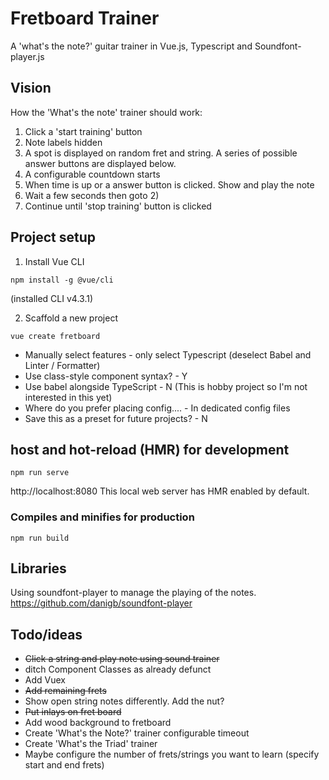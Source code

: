 # Fretboard Trainer
A 'what's the note?' guitar trainer in Vue.js, Typescript and Soundfont-player.js

## Vision
How the 'What's the note' trainer should work:
1. Click a 'start training' button
2. Note labels hidden
3. A spot is displayed on random fret and string. A series of possible answer buttons are displayed below.
4. A configurable countdown starts
5. When time is up or a answer button is clicked. Show and play the note
6. Wait a few seconds then goto 2)
7. Continue until 'stop training' button is clicked

## Project setup
1) Install Vue CLI
```
npm install -g @vue/cli
```
(installed CLI v4.3.1)

2) Scaffold a new project
```
vue create fretboard
```
- Manually select features - only select Typescript (deselect Babel and Linter / Formatter)
- Use class-style component syntax? - Y
- Use babel alongside TypeScript - N (This is hobby project so I'm not interested in this yet)
- Where do you prefer placing config.... - In dedicated config files
- Save this as a preset for future projects? - N

## host and hot-reload (HMR) for development
```
npm run serve
```
http://localhost:8080
This local web server has HMR enabled by default.

### Compiles and minifies for production
```
npm run build
```

## Libraries
Using soundfont-player to manage the playing of the notes.
https://github.com/danigb/soundfont-player

## Todo/ideas
- ~~Click a string and play note using sound trainer~~
- ditch Component Classes as already defunct
- Add Vuex
- ~~Add remaining frets~~
- Show open string notes differently. Add the nut?
- ~~Put inlays on fret board~~
- Add wood background to fretboard
- Create 'What's the Note?' trainer configurable timeout
- Create 'What's the Triad' trainer
- Maybe configure the number of frets/strings you want to learn (specify start and end frets)




